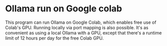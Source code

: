# Ollama run on Google colab

This program can run Ollama on Google Colab, which enables free use of Colab's GPU. Running locally via port mapping is also possible. It's as convenient as using a local Ollama with a GPU, except that there's a runtime limit of 12 hours per day for the free Colab GPU.
